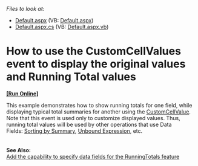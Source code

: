<!-- default file list -->
*Files to look at*:

* [Default.aspx](./CS/WebApplication1/Default.aspx) (VB: [Default.aspx](./VB/WebApplication1/Default.aspx))
* [Default.aspx.cs](./CS/WebApplication1/Default.aspx.cs) (VB: [Default.aspx.vb](./VB/WebApplication1/Default.aspx.vb))
<!-- default file list end -->
# How to use the CustomCellValues event to display the original values and Running Total values
<!-- run online -->
**[[Run Online]](https://codecentral.devexpress.com/e1962/)**
<!-- run online end -->


<p>This example demonstrates how to show running totals for one field, while displaying typical total summaries for another using the <a href="https://documentation.devexpress.com/AspNet/DevExpressWebASPxPivotGridASPxPivotGrid_CustomCellValuetopic.aspx">CustomCellValue</a>. Note that this event is used only to customize displayed values. Thus, running total values will be used by other operations that use Data Fields: <a href="https://documentation.devexpress.com/WindowsForms/CustomDocument9726.aspx">Sorting by Summary</a>, <a href="https://documentation.devexpress.com/#WindowsForms/CustomDocument1799">Unbound Expression</a>, etc. <br><br><br><strong>See Also:</strong> <br><a href="https://www.devexpress.com/Support/Center/p/S30656">Add the capability to specify data fields for the RunningTotals feature</a> </p>

<br/>


